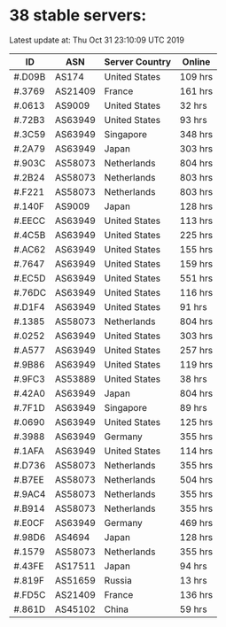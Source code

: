 # 38 stable servers:

Latest update at: Thu Oct 31 23:10:09 UTC 2019

| ID | ASN | Server Country | Online |
| -- | --- | -------------- | ------ |
| #.D09B | AS174 | United States | 109 hrs |
| #.3769 | AS21409 | France | 161 hrs |
| #.0613 | AS9009 | United States | 32 hrs |
| #.72B3 | AS63949 | United States | 93 hrs |
| #.3C59 | AS63949 | Singapore | 348 hrs |
| #.2A79 | AS63949 | Japan | 303 hrs |
| #.903C | AS58073 | Netherlands | 804 hrs |
| #.2B24 | AS58073 | Netherlands | 803 hrs |
| #.F221 | AS58073 | Netherlands | 803 hrs |
| #.140F | AS9009 | Japan | 128 hrs |
| #.EECC | AS63949 | United States | 113 hrs |
| #.4C5B | AS63949 | United States | 225 hrs |
| #.AC62 | AS63949 | United States | 155 hrs |
| #.7647 | AS63949 | United States | 159 hrs |
| #.EC5D | AS63949 | United States | 551 hrs |
| #.76DC | AS63949 | United States | 116 hrs |
| #.D1F4 | AS63949 | United States | 91 hrs |
| #.1385 | AS58073 | Netherlands | 804 hrs |
| #.0252 | AS63949 | United States | 303 hrs |
| #.A577 | AS63949 | United States | 257 hrs |
| #.9B86 | AS63949 | United States | 119 hrs |
| #.9FC3 | AS53889 | United States | 38 hrs |
| #.42A0 | AS63949 | Japan | 804 hrs |
| #.7F1D | AS63949 | Singapore | 89 hrs |
| #.0690 | AS63949 | United States | 125 hrs |
| #.3988 | AS63949 | Germany | 355 hrs |
| #.1AFA | AS63949 | United States | 114 hrs |
| #.D736 | AS58073 | Netherlands | 355 hrs |
| #.B7EE | AS58073 | Netherlands | 504 hrs |
| #.9AC4 | AS58073 | Netherlands | 355 hrs |
| #.B914 | AS58073 | Netherlands | 355 hrs |
| #.E0CF | AS63949 | Germany | 469 hrs |
| #.98D6 | AS4694 | Japan | 128 hrs |
| #.1579 | AS58073 | Netherlands | 355 hrs |
| #.43FE | AS17511 | Japan | 94 hrs |
| #.819F | AS51659 | Russia | 13 hrs |
| #.FD5C | AS21409 | France | 136 hrs |
| #.861D | AS45102 | China | 59 hrs |

